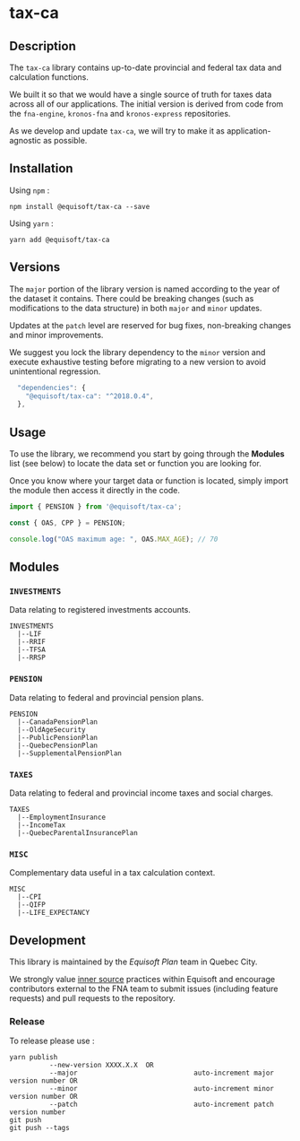 # tax-ca

## Description

The `tax-ca` library contains up-to-date provincial and federal tax data and calculation functions.

We built it so that we would have a single source of truth for taxes data across all of our applications.  The initial version is derived from code from the `fna-engine`, `kronos-fna` and `kronos-express` repositories.

As we develop and update `tax-ca`, we will try to make it as application-agnostic as possible.

## Installation

Using `npm` : 
```
npm install @equisoft/tax-ca --save
```

Using `yarn` :
```
yarn add @equisoft/tax-ca
```

## Versions

The `major` portion of the library version is named according to the year of the dataset it contains. There could be breaking changes (such as modifications to the data structure) in both `major` and `minor` updates.

Updates at the `patch` level are reserved for bug fixes, non-breaking changes and minor improvements.

We suggest you lock the library dependency to the `minor` version and execute exhaustive testing before migrating to a new version to avoid unintentional regression.

```javascript
  "dependencies": {
    "@equisoft/tax-ca": "^2018.0.4",
  },
```


## Usage

To use the library, we recommend you start by going through the **Modules** list (see below) to locate the data set or function you are looking for.

Once you know where your target data or function is located, simply import the module then access it directly in the code.

```javascript
import { PENSION } from '@equisoft/tax-ca';

const { OAS, CPP } = PENSION;

console.log("OAS maximum age: ", OAS.MAX_AGE); // 70
```


## Modules

### `INVESTMENTS`

Data relating to registered investments accounts.

```
INVESTMENTS
  |--LIF
  |--RRIF
  |--TFSA
  |--RRSP
```

### `PENSION`

Data relating to federal and provincial pension plans.

```
PENSION
  |--CanadaPensionPlan
  |--OldAgeSecurity
  |--PublicPensionPlan
  |--QuebecPensionPlan
  |--SupplementalPensionPlan
```

### `TAXES`

Data relating to federal and provincial income taxes and social charges.

```
TAXES
  |--EmploymentInsurance
  |--IncomeTax
  |--QuebecParentalInsurancePlan
```

### `MISC`

Complementary data useful in a tax calculation context.

```
MISC
  |--CPI
  |--QIFP
  |--LIFE_EXPECTANCY
```


## Development

This library is maintained by the _Equisoft Plan_ team in Quebec City.

We strongly value [inner source](https://en.wikipedia.org/wiki/Inner_source) practices within Equisoft and encourage contributors external to the FNA team to submit issues (including feature requests) and pull requests to the repository. 

### Release

To release please use :

```
yarn publish 
          --new-version XXXX.X.X  OR    
          --major                             auto-increment major version number OR
          --minor                             auto-increment minor version number OR
          --patch                             auto-increment patch version number
git push
git push --tags
``` 
